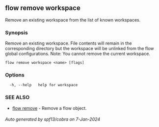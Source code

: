 ## flow remove workspace

Remove an existing workspace from the list of known workspaces.

### Synopsis

Remove an existing workspace. File contents will remain in the corresponding directory but the workspace will be unlinked from the flow global configurations.
Note: You cannot remove the current workspace.

```
flow remove workspace <name> [flags]
```

### Options

```
  -h, --help   help for workspace
```

### SEE ALSO

* [flow remove](flow_remove.md)	 - Remove a flow object.

###### Auto generated by spf13/cobra on 7-Jan-2024
